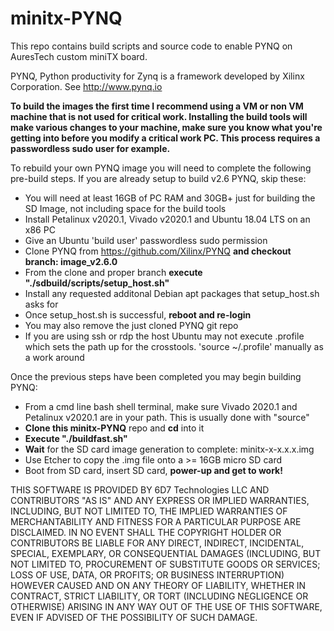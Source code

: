 # minitx-PYNQ

This repo contains build scripts and source code to enable PYNQ on AuresTech custom miniTX board.

PYNQ, Python productivity for Zynq is a framework developed by Xilinx Corporation.  See http://www.pynq.io

**To build the images the first time I recommend using a VM or non VM machine that is not used for critical work.  Installing the build tools will make various changes to your machine, make sure you know what you're getting into before you modify a critical work PC.  This process requires a passwordless sudo user for example.**

To rebuild your own PYNQ image you will need to complete the following pre-build steps.  If you are already setup to build v2.6 PYNQ, skip these:

* You will need at least 16GB of PC RAM and 30GB+ just for building the SD Image, not including space for the build tools
* Install Petalinux v2020.1, Vivado v2020.1 and Ubuntu 18.04 LTS on an x86 PC
* Give an Ubuntu 'build user' passwordless sudo permission
* Clone PYNQ from https://github.com/Xilinx/PYNQ **and checkout branch: image_v2.6.0**
* From the clone and proper branch **execute "./sdbuild/scripts/setup_host.sh"**
* Install any requested additonal Debian apt packages that setup_host.sh asks for
* Once setup_host.sh is successful, **reboot and re-login**
* You may also remove the just cloned PYNQ git repo
* If you are using ssh or rdp the host Ubuntu may not execute .profile which sets the path up for the crosstools.  'source ~/.profile' manually as a work around

Once the previous steps have been completed you may begin building PYNQ:

* From a cmd line bash shell terminal, make sure Vivado 2020.1 and Petalinux v2020.1 are in your path.  This is usually done with "source"
* **Clone this minitx-PYNQ** repo and **cd** into it
* **Execute "./buildfast.sh"**  
* **Wait** for the SD card image generation to complete: minitx-x-x.x.x.img
* Use Etcher to copy the .img file onto a >= 16GB micro SD card
* Boot from SD card, insert SD card, **power-up and get to work!**

THIS SOFTWARE IS PROVIDED BY 6D7 Technologies LLC AND CONTRIBUTORS "AS IS"
AND ANY EXPRESS OR IMPLIED WARRANTIES, INCLUDING, BUT NOT LIMITED TO, THE
IMPLIED WARRANTIES OF MERCHANTABILITY AND FITNESS FOR A PARTICULAR PURPOSE ARE
DISCLAIMED. IN NO EVENT SHALL THE COPYRIGHT HOLDER OR CONTRIBUTORS BE LIABLE
FOR ANY DIRECT, INDIRECT, INCIDENTAL, SPECIAL, EXEMPLARY, OR CONSEQUENTIAL
DAMAGES (INCLUDING, BUT NOT LIMITED TO, PROCUREMENT OF SUBSTITUTE GOODS OR
SERVICES; LOSS OF USE, DATA, OR PROFITS; OR BUSINESS INTERRUPTION) HOWEVER
CAUSED AND ON ANY THEORY OF LIABILITY, WHETHER IN CONTRACT, STRICT LIABILITY,
OR TORT (INCLUDING NEGLIGENCE OR OTHERWISE) ARISING IN ANY WAY OUT OF THE USE
OF THIS SOFTWARE, EVEN IF ADVISED OF THE POSSIBILITY OF SUCH DAMAGE.
